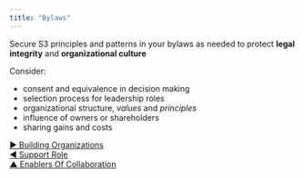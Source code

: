 ```yaml
---
title: "Bylaws"
---
```



Secure S3 principles and patterns in your bylaws as needed to protect **legal integrity** and **organizational culture**

Consider:

-   consent and equivalence in decision making
-   selection process for leadership roles
-   organizational structure, <dfn data-info="Values: Valued principles that guide behavior. Not to be confused with &quot;value&quot; (singular) in the context of a driver.">values</dfn> and <dfn data-info="Principle: A basic idea or rule that guides behavior, or explains or controls how something happens or works.">principles</dfn>
-   influence of owners or shareholders
-   sharing gains and costs


[&#9654; Building Organizations](building-organizations.html)<br/>[&#9664; Support Role](support-role.html)<br/>[&#9650; Enablers Of Collaboration](enablers-of-collaboration.html)

